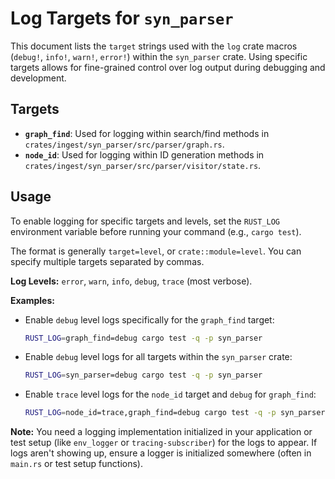 # Log Targets for `syn_parser`

This document lists the `target` strings used with the `log` crate macros (`debug!`, `info!`, `warn!`, `error!`) within the `syn_parser` crate. Using specific targets allows for fine-grained control over log output during debugging and development.

## Targets

*   **`graph_find`**: Used for logging within search/find methods in `crates/ingest/syn_parser/src/parser/graph.rs`.
*   **`node_id`**: Used for logging within ID generation methods in `crates/ingest/syn_parser/src/parser/visitor/state.rs`.

## Usage

To enable logging for specific targets and levels, set the `RUST_LOG` environment variable before running your command (e.g., `cargo test`).

The format is generally `target=level`, or `crate::module=level`. You can specify multiple targets separated by commas.

**Log Levels:** `error`, `warn`, `info`, `debug`, `trace` (most verbose).

**Examples:**

*   Enable `debug` level logs specifically for the `graph_find` target:
    ```bash
    RUST_LOG=graph_find=debug cargo test -q -p syn_parser
    ```
*   Enable `debug` level logs for all targets within the `syn_parser` crate:
    ```bash
    RUST_LOG=syn_parser=debug cargo test -q -p syn_parser
    ```
*   Enable `trace` level logs for the `node_id` target and `debug` for `graph_find`:
    ```bash
    RUST_LOG=node_id=trace,graph_find=debug cargo test -q -p syn_parser
    ```

**Note:** You need a logging implementation initialized in your application or test setup (like `env_logger` or `tracing-subscriber`) for the logs to appear. If logs aren't showing up, ensure a logger is initialized somewhere (often in `main.rs` or test setup functions).
